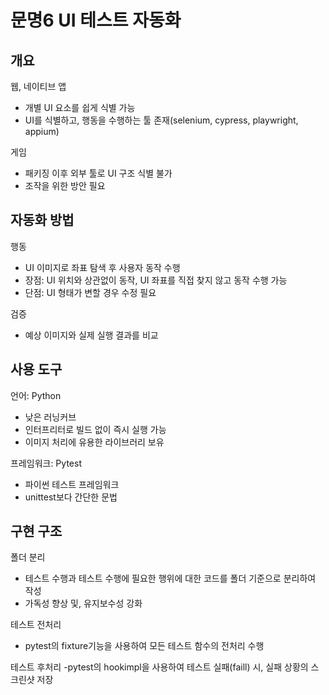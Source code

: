 # 문명6 UI 테스트 자동화

## 개요
웹, 네이티브 앱​
- 개별 UI 요소를 쉽게 식별 가능​
- UI를 식별하고, 행동을 수행하는 툴 존재(selenium, cypress, playwright, appium)​

게임​
- 패키징 이후 외부 툴로 UI 구조 식별 불가​
- 조작을 위한 방안 필요


## 자동화 방법
행동
- UI 이미지로 좌표 탐색 후 사용자 동작 수행​
- 장점: UI 위치와 상관없이 동작, UI 좌표를 직접 찾지 않고 동작 수행 가능​
- 단점: UI 형태가 변할 경우 수정 필요

검증
- 예상 이미지와 실제 실행 결과를 비교


## 사용 도구
언어: Python​
- 낮은 러닝커브​
- 인터프리터로 빌드 없이 즉시 실행 가능​
- 이미지 처리에 유용한 라이브러리 보유​

프레임워크: Pytest​
- 파이썬 테스트 프레임워크​
- unittest보다 간단한 문법


## 구현 구조
폴더 분리​
- 테스트 수행과 테스트 수행에 필요한 행위에 대한 코드를 폴더 기준으로 분리하여 작성​
- 가독성 향상 및, 유지보수성 강화​

테스트 전처리​
- pytest의 fixture기능을 사용하여 모든 테스트 함수의 전처리 수행​

테스트 후처리​
-pytest의 hookimpl을 사용하여 테스트 실패(faill) 시, 실패 상황의 스크린샷 저장

